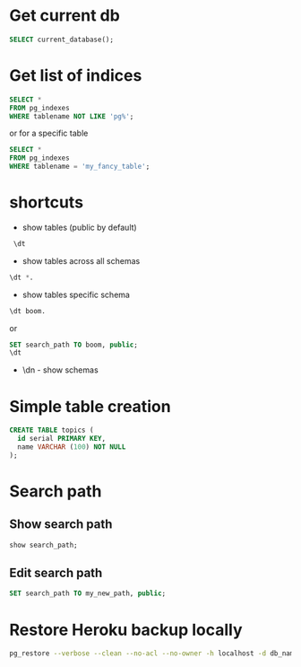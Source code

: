 # Get current db
```sql
SELECT current_database();
```

# Get list of indices

```sql
SELECT *
FROM pg_indexes
WHERE tablename NOT LIKE 'pg%';
```

or for a specific table

```sql
SELECT *
FROM pg_indexes
WHERE tablename = 'my_fancy_table';
```

# shortcuts
* show tables (public by default)
```sql
 \dt
```

* show tables across all schemas
```sql
\dt *.
```

* show tables specific schema
```sql
\dt boom.
```
or
```sql
SET search_path TO boom, public;
\dt

```

* \dn - show schemas


# Simple table creation

```sql
CREATE TABLE topics (
  id serial PRIMARY KEY,
  name VARCHAR (100) NOT NULL
);
```

# Search path
## Show search path
```sql
show search_path;
```
## Edit search path
```sql
SET search_path TO my_new_path, public;
```

# Restore Heroku backup locally
```bash
pg_restore --verbose --clean --no-acl --no-owner -h localhost -d db_name db.dump
```
